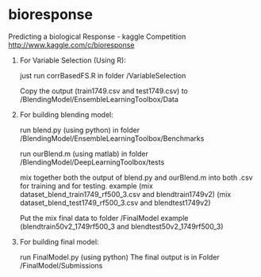 bioresponse
===========

Predicting a biological Response - kaggle Competition http://www.kaggle.com/c/bioresponse


1. For Variable Selection (Using R):
   
   just run corrBasedFS.R in folder /VariableSelection
   
   Copy the output (train1749.csv and test1749.csv) to /BlendingModel/EnsembleLearningToolbox/Data

2. For building blending model:
   
   run blend.py (using python) in folder /BlendingModel/EnsembleLearningToolbox/Benchmarks
   
   run ourBlend.m (using matlab) in folder /BlendingModel/DeepLearningToolbox/tests
   
   mix together both the output of blend.py and ourBlend.m into both .csv for training and for testing.
   example (mix dataset_blend_train1749_rf500_3.csv and blendtrain1749v2)
     (mix dataset_blend_test1749_rf500_3.csv and blendtest1749v2) 
   
   Put the mix final data to folder /FinalModel
   example (blendtrain50v2_1749rf500_3 and blendtest50v2_1749rf500_3)

3. For building final model:
   
   run FinalModel.py (using python)
   The final output is in Folder /FinalModel/Submissions
